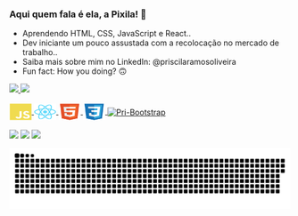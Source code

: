 ### Aqui quem fala é ela, a Pixila! 👋

- Aprendendo HTML, CSS, JavaScript e React..
- Dev iniciante um pouco assustada com a recolocação no mercado de trabalho..
- Saiba mais sobre mim no LinkedIn: @priscilaramosoliveira 
- Fun fact: How you doing? 🙃

<div>
  <a href="https://github.com/ramosspri">
  <img height="180em" src="https://github-readme-stats.vercel.app/api?username=ramosspri&show_icons=true&theme=monokai&include_all_commits=true&count_private=true"/>
  <img height="180em" src="https://github-readme-stats.vercel.app/api/top-langs/?username=ramosspri&layout=compact&langs_count=7&theme=monokai"/>
</div>  
<div style="display: inline_block"><br>
  <img align="center" alt="Pri-Js" height="30" width="40" src="https://raw.githubusercontent.com/devicons/devicon/master/icons/javascript/javascript-plain.svg">
  <img align="center" alt="Pri-React" height="30" width="40" src="https://raw.githubusercontent.com/devicons/devicon/master/icons/react/react-original.svg">
  <img align="center" alt="Pri-HTML" height="30" width="40" src="https://raw.githubusercontent.com/devicons/devicon/master/icons/html5/html5-original.svg">
  <img align="center" alt="Pri-CSS" height="30" width="40" src="https://raw.githubusercontent.com/devicons/devicon/master/icons/css3/css3-original.svg">
  <img align="center" alt="Pri-Bootstrap" height="30" width="60" src="https://img.shields.io/badge/Bootstrap-563D7C?style=for-the-badge&logo=bootstrap&logoColor=white">
</div> 
<div style="display: inline_block"><br>
  <a href="https://instagram.com/ramoss.pri" target="_blank"><img src="https://img.shields.io/badge/-Instagram-%23E4405F?style=for-the-badge&logo=instagram&logoColor=white" target="_blank"></a>
  <a href = "mailto:oliveirapriscila90@gmail.com"><img src="https://img.shields.io/badge/-Gmail-%23333?style=for-the-badge&logo=gmail&logoColor=white" target="_blank"></a>
  <a href="https://www.linkedin.com/in/priscilaramosoliveira" target="_blank"><img src="https://img.shields.io/badge/-LinkedIn-%230077B5?style=for-the-badge&logo=linkedin&logoColor=white" target="_blank"></a> 
 
  ![Snake animation](https://github.com/ramosspri/ramosspri/blob/output/github-contribution-grid-snake.svg)
 
</div>
